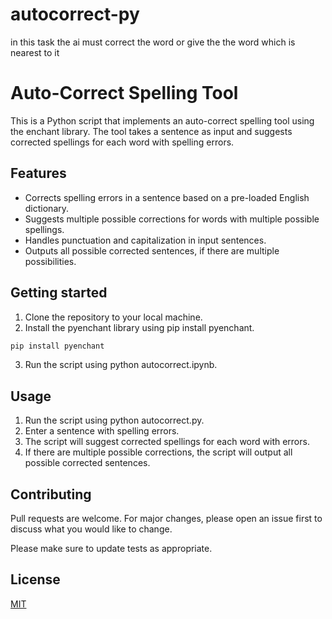 # autocorrect-py
in this task the ai must correct the word or give the the word which is nearest to it
# Auto-Correct Spelling Tool

This is a Python script that implements an auto-correct spelling tool using the enchant library. The tool takes a sentence as input and suggests corrected spellings for each word with spelling errors.

## Features

- Corrects spelling errors in a sentence based on a pre-loaded English dictionary.
- Suggests multiple possible corrections for words with multiple possible spellings.
- Handles punctuation and capitalization in input sentences.
- Outputs all possible corrected sentences, if there are multiple possibilities.

## Getting started

1. Clone the repository to your local machine.
2. Install the pyenchant library using pip install pyenchant.

```bash
pip install pyenchant
```

3. Run the script using python autocorrect.ipynb.

## Usage

1. Run the script using python autocorrect.py.
2. Enter a sentence with spelling errors.
3. The script will suggest corrected spellings for each word with errors.
4. If there are multiple possible corrections, the script will output all possible corrected sentences.

## Contributing

Pull requests are welcome. For major changes, please open an issue first
to discuss what you would like to change.

Please make sure to update tests as appropriate.

## License

[MIT](https://choosealicense.com/licenses/mit/)
